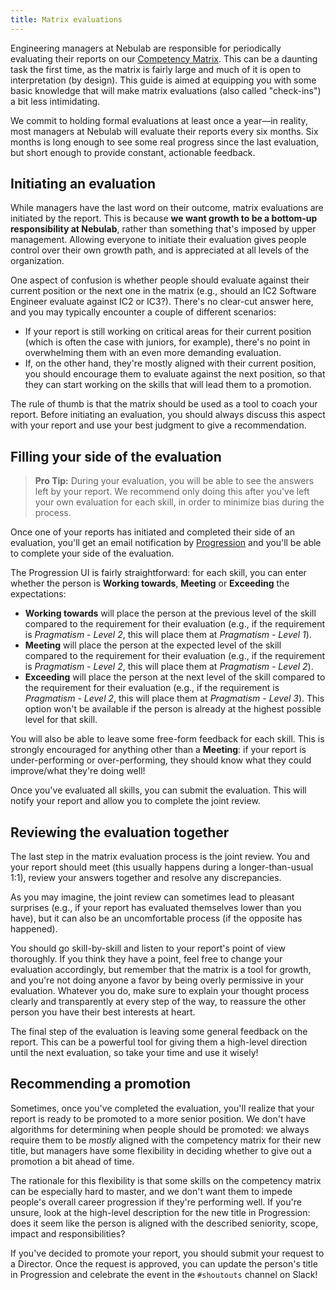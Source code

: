```yaml
---
title: Matrix evaluations
---
```


Engineering managers at Nebulab are responsible for periodically evaluating their reports on our
[Competency Matrix](/personal-growth/competency-matrix/). This can be a daunting task the first
time, as the matrix is fairly large and much of it is open to interpretation (by design). This
guide is aimed at equipping you with some basic knowledge that will make matrix evaluations (also
called "check-ins") a bit less intimidating.

We commit to holding formal evaluations at least once a year—in reality, most managers at Nebulab
will evaluate their reports every six months. Six months is long enough to see some real progress
since the last evaluation, but short enough to provide constant, actionable feedback.

## Initiating an evaluation

While managers have the last word on their outcome, matrix evaluations are initiated by the report.
This is because **we want growth to be a bottom-up responsibility at Nebulab**, rather than
something that's imposed by upper management. Allowing everyone to initiate their evaluation gives
people control over their own growth path, and is appreciated at all levels of the organization.

One aspect of confusion is whether people should evaluate against their current position or the
next one in the matrix (e.g., should an IC2 Software Engineer evaluate against IC2 or IC3?). There's
no clear-cut answer here, and you may typically encounter a couple of different scenarios:

- If your report is  still working on critical areas for their current position (which is often the
  case with juniors, for example), there's no point in overwhelming them with an even more demanding
  evaluation.
- If, on the other hand, they're mostly aligned with their current position, you should encourage
  them to evaluate against the next position, so that they can start working on the skills that will
  lead them to a promotion.

The rule of thumb is that the matrix should be used as a tool to coach your report. Before
initiating an evaluation, you should always discuss this aspect with your report and use your best
judgment to give a recommendation.

## Filling your side of the evaluation

> **Pro Tip:** During your evaluation, you will be able to see the answers left by your report. We
> recommend only doing this after you've left your own evaluation for each skill, in order to
> minimize bias during the process.

Once one of your reports has initiated and completed their side of an evaluation, you'll get an
email notification by [Progression](https://progressionapp.com/) and you'll be able to complete your
side of the evaluation.

The Progression UI is fairly straightforward: for each skill, you can enter whether the person is
**Working towards**, **Meeting** or **Exceeding** the expectations:

- **Working towards** will place the person at the previous level of the skill compared to the
  requirement for their evaluation (e.g., if the requirement is _Pragmatism - Level 2_, this will
  place them at _Pragmatism - Level 1_).
- **Meeting** will place the person at the expected level of the skill compared to the requirement
  for their evaluation (e.g., if the requirement is _Pragmatism - Level 2_, this will place them at
  _Pragmatism - Level 2_).
- **Exceeding** will place the person at the next level of the skill compared to the requirement
  for their evaluation (e.g., if the requirement is _Pragmatism - Level 2_, this will place them at
  _Pragmatism - Level 3_). This option won't be available if the person is already at the highest
  possible level for that skill.

You will also be able to leave some free-form feedback for each skill. This is strongly encouraged
for anything other than a **Meeting**: if your report is under-performing or over-performing, they
should know what they could improve/what they're doing well!

Once you've evaluated all skills, you can submit the evaluation. This will notify your report and
allow you to complete the joint review.

## Reviewing the evaluation together

The last step in the matrix evaluation process is the joint review. You and your report should meet
(this usually happens during a longer-than-usual 1:1), review your answers together and resolve any
discrepancies.

As you may imagine, the joint review can sometimes lead to pleasant surprises (e.g., if your report
has evaluated themselves lower than you have), but it can also be an uncomfortable process (if the
opposite has happened).

You should go skill-by-skill and listen to your report's point of view thoroughly. If you think they
have a point, feel free to change your evaluation accordingly, but remember that the matrix is a
tool for growth, and you're not doing anyone a favor by being overly permissive in your evaluation.
Whatever you do, make sure to explain your thought process clearly and transparently at every step
of the way, to reassure the other person you have their best interests at heart.

The final step of the evaluation is leaving some general feedback on the report. This can be a
powerful tool for giving them a high-level direction until the next evaluation, so take your time
and use it wisely!

## Recommending a promotion

Sometimes, once you've completed the evaluation, you'll realize that your report is ready to be
promoted to a more senior position. We don't have algorithms for determining when people should be
promoted: we always require them to be _mostly_ aligned with the competency matrix for their new
title, but managers have some flexibility in deciding whether to give out a promotion a bit ahead of
time.

The rationale for this flexibility is that some skills on the competency matrix can be especially
hard to master, and we don't want them to impede people's overall career progression if they're
performing well. If you're unsure, look at the high-level description for the new title in
Progression: does it seem like the person is aligned with the described seniority, scope, impact and
responsibilities?

If you've decided to promote your report, you should submit your request to a Director. Once the
request is approved, you can update the person's title in Progression and celebrate the event in
the `#shoutouts` channel on Slack!
